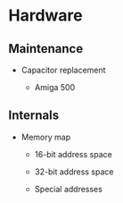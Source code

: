 # Hardware

## Maintenance


* Capacitor replacement


    * Amiga 500


## Internals


* Memory map


    * 16-bit address space


    * 32-bit address space


    * Special addresses
